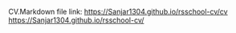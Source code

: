 CV.Markdown file link: https://Sanjar1304.github.io/rsschool-cv/cv
                       https://Sanjar1304.github.io/rsschool-cv/
